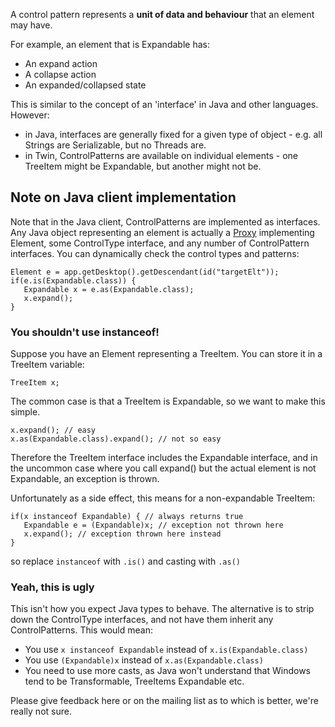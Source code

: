 A control pattern represents a **unit of data and behaviour** that an element may have.

For example, an element that is Expandable has:

  * An expand action
  * A collapse action
  * An expanded/collapsed state

This is similar to the concept of an 'interface' in Java and other languages. However:

  * in Java, interfaces are generally fixed for a given type of object - e.g. all Strings are Serializable, but no Threads are.
  * in Twin, ControlPatterns are available on individual elements - one TreeItem might be Expandable, but another might not be.

## Note on Java client implementation ##

Note that in the Java client, ControlPatterns are implemented as interfaces. Any Java object representing an element is actually a [Proxy](http://download.oracle.com/javase/6/docs/api/java/lang/reflect/Proxy.html) implementing Element, some ControlType interface, and any number of ControlPattern interfaces. You can dynamically check the control types and patterns:

```
Element e = app.getDesktop().getDescendant(id("targetElt"));
if(e.is(Expandable.class)) {
   Expandable x = e.as(Expandable.class);
   x.expand();
}
```

### You shouldn't use instanceof! ###

Suppose you have an Element representing a TreeItem. You can store it in a TreeItem variable:

```
TreeItem x;
```

The common case is that a TreeItem is Expandable, so we want to make this simple.

```
x.expand(); // easy
x.as(Expandable.class).expand(); // not so easy
```

Therefore the TreeItem interface includes the Expandable interface, and in the uncommon case where you call expand() but the actual element is not Expandable, an exception is thrown.

Unfortunately as a side effect, this means for a non-expandable TreeItem:

```
if(x instanceof Expandable) { // always returns true
   Expandable e = (Expandable)x; // exception not thrown here
   x.expand(); // exception thrown here instead
}
```

so replace `instanceof` with `.is()` and casting with `.as()`

### Yeah, this is ugly ###

This isn't how you expect Java types to behave. The alternative is to strip down the ControlType interfaces, and not have them inherit any ControlPatterns. This would mean:

  * You use `x instanceof Expandable` instead of `x.is(Expandable.class)`
  * You use `(Expandable)x` instead of `x.as(Expandable.class)`
  * You need to use more casts, as Java won't understand that Windows tend to be Transformable, TreeItems Expandable etc.

Please give feedback here or on the mailing list as to which is better, we're really not sure.